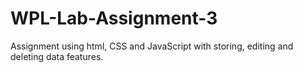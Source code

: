# WPL-Lab-Assignment-3
Assignment using html, CSS and JavaScript with storing, editing and deleting data features.
